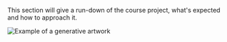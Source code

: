 This section will give a run-down of the course project, what's expected and how to approach it.

![Example of a generative artwork](https://raw.githubusercontent.com/AhmadMoussa/creativecodingcourse/main/course_content/project/overview/banner.png)
